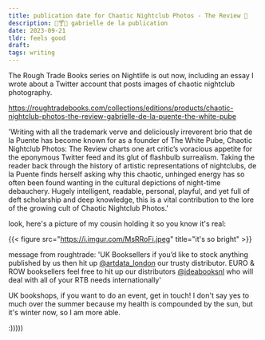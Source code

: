 ```yaml
---
title: publication date for Chaotic Nightclub Photos - The Review 🍾
description: 🍷🍸🥂 gabrielle de la publication
date: 2023-09-21
tldr: feels good
draft: 
tags: writing
---
```


The Rough Trade Books series on Nightlife is out now, including an essay I wrote about a Twitter account that posts images of chaotic nightclub photography. 

https://roughtradebooks.com/collections/editions/products/chaotic-nightclub-photos-the-review-gabrielle-de-la-puente-the-white-pube

'Writing with all the trademark verve and deliciously irreverent brio that de la Puente has become known for as a founder of The White Pube, Chaotic Nightclub Photos: The Review charts one art critic’s voracious appetite for the eponymous Twitter feed and its glut of flashbulb surrealism. Taking the reader back through the history of artistic representations of nightclubs, de la Puente finds herself asking why this chaotic, unhinged energy has so often been found wanting in the cultural depictions of night-time debauchery. Hugely intelligent, readable, personal, playful, and yet full of deft scholarship and deep knowledge, this is a vital contribution to the lore of the growing cult of Chaotic Nightclub Photos.'

look, here's a picture of my cousin holding it so you know it's real:

{{< figure src="https://i.imgur.com/MsRRoFi.jpeg" title="it's so bright" >}}

message from roughtrade: 'UK Booksellers if you’d like to stock anything published by us then hit up [@artdata_london](https://www.instagram.com/artdata_london/) our trusty distributor. EURO & ROW booksellers feel free to hit up our distributors [@ideabooksnl](https://www.instagram.com/ideabooksnl/) who will deal with all of your RTB needs internationally'

UK bookshops, if you want to do an event, get in touch! I don't say yes to much over the summer because my health is compounded by the sun, but it's winter now, so I am more able. 

:))))) 